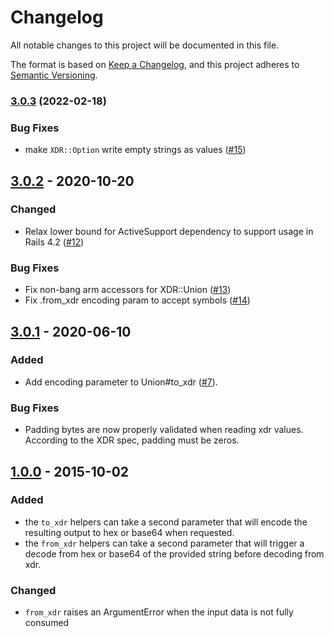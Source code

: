 # Changelog

All notable changes to this project will be documented in this file.

The format is based on [Keep a Changelog](https://keepachangelog.com/en/1.0.0/),
and this project adheres to [Semantic Versioning](https://semver.org/spec/v2.0.0.html).

### [3.0.3](https://github.com/astroband/ruby-xdr/compare/v3.0.2...v3.0.3) (2022-02-18)
### Bug Fixes
- make `XDR::Option` write empty strings as values ([#15](https://github.com/astroband/ruby-xdr/pull/15))


## [3.0.2](https://github.com/astroband/ruby-xdr/compare/v3.0.1...v3.0.2) - 2020-10-20
### Changed
- Relax lower bound for ActiveSupport dependency to support usage in Rails 4.2 ([#12](https://github.com/astroband/ruby-xdr/pull/12))

### Bug Fixes
- Fix non-bang arm accessors for XDR::Union ([#13](https://github.com/astroband/ruby-xdr/pull/13))
- Fix .from_xdr encoding param to accept symbols ([#14](https://github.com/astroband/ruby-xdr/pull/14))


## [3.0.1](https://github.com/astroband/ruby-xdr/compare/v3.0.0...v3.0.1) - 2020-06-10
### Added
- Add encoding parameter to Union#to_xdr ([#7](https://github.com/astroband/ruby-xdr/pull/7)).

### Bug Fixes
- Padding bytes are now properly validated when reading xdr values.  According to the XDR spec, padding must be zeros.


## [1.0.0](https://github.com/astroband/ruby-xdr/compare/v0.1.0...v1.0.0) - 2015-10-02
### Added
- the `to_xdr` helpers can take a second parameter that will encode the resulting output to hex or base64 when requested.
- the `from_xdr` helpers can take a second parameter that will trigger a decode from hex or base64 of the provided string before decoding from xdr.

### Changed
- `from_xdr` raises an ArgumentError when the input data is not fully consumed
